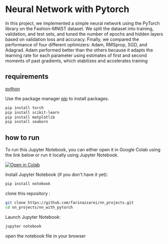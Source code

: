 # Neural Network with Pytorch

In this project, we implemented a simple neural network using the PyTorch library on the Fashion-MNIST dataset. We split
the dataset into training, validation, and test sets, and tuned the number of epochs and hidden layers based on validation
loss and accuracy. Finally, we compared the performance of four different optimizers: Adam, RMSprop, SGD, and Adagrad.
Adam performed better than the others because it adapts the learning rate for each parameter using estimates of first
and second moments of past gradients, which stabilizes and accelerates training


## requirements
[python](https://www.python.org/downloads/)

Use the package manager [pip](https://pip.pypa.io/en/stable/) to install packages.

```bash
pip install torch
pip install scikit-learn
pip install matplotlib
pip install seaborn
```

## how to run
To run this Jupyter Notebook, you can either open it in Google Colab using the link below or run it locally using Jupyter Notebook.

[![Open in Colab](https://colab.research.google.com/assets/colab-badge.svg)](https://colab.research.google.com/github/farinazzarei/nn_projects/blob/main/nn_with_pytorch/nn_with_torch.ipynb)

Install Jupyter Notebook (if you don't have it yet):

```bash
pip install notebook
```
clone this repository :
```bash
git clone https://github.com/farinazzarei/nn_projects.git
cd nn_projects/nn_with_pytorch
```
Launch Jupyter Notebook:
```bash
jupyter notebook
```
open the notebook file in your browser 
